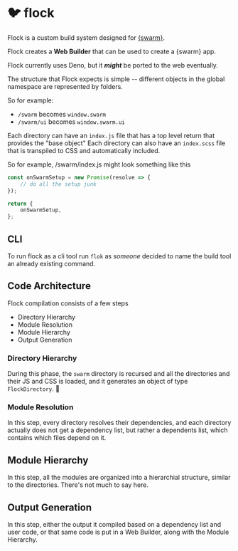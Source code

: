 # 🐦 flock

Flock is a custom build system designed for [{swarm}](https://github.com/swarm-team/swarm).

Flock creates a **Web Builder** that can be used to create a {swarm} app.

Flock currently uses Deno, but it **_might_** be ported to the web eventually.

The structure that Flock expects is simple  -- different objects in the global namespace are represented by folders.

So for example:

-   `/swarm` becomes `window.swarm`
-   `/swarm/ui` becomes `window.swarm.ui`

Each directory can have an `index.js` file that has a top level return that provides the "base object"
Each directory can also have an `index.scss` file that is transpiled to CSS and automatically included.

So for example, /swarm/index.js might look something like this

```js
const onSwarmSetup = new Promise(resolve => {
	// do all the setup junk
});

return {
	onSwarmSetup,
};
```

## CLI

To run flock as a cli tool run `flok` as _someone_ decided to name the build tool an already existing command.

## Code Architecture

Flock compilation consists of a few steps

* Directory Hierarchy
* Module Resolution
* Module Hierarchy
* Output Generation

### Directory Hierarchy

During this phase, the `swarm` directory is recursed and all the directories and their JS and CSS is loaded, and it generates an object of type `FlockDirectory`. 🤯

### Module Resolution

In this step, every directory resolves their dependencies, and each directory actually does not get a dependency list, but rather a dependents list, which contains which files depend on it.

## Module Hierarchy

In this step, all the modules are organized into a hierarchial structure, similar to the directories. There's not much to say here.

## Output Generation

In this step, either the output it compiled based on a dependency list and user code, or that same code is put in a Web Builder, along with the Module Hierarchy.

